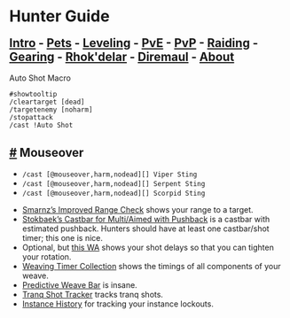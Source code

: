 # Hunter Guide

<h2 style="border-bottom: none; margin-top: 6px">
        <a href="/guide/">Intro</a> -
        <a href="/guide/pets">Pets</a> -
        <a href="/guide/leveling">Leveling</a> -
        <a href="/guide/pve">PvE</a> -
        <a href="/guide/pvp">PvP</a> -
        <a href="/guide/raiding">Raiding</a> -
        <a href="/guide/gearing">Gearing</a> -
        <a href="/guide/rhok'delar">Rhok'delar</a> -
        <a href="/guide/diremaul">Diremaul</a> -
        <a href="/guide/about">About</a>
      </h2>

Auto Shot Macro
<div class="language-plaintext highlighter-rouge"><div class="highlight"><pre class="highlight"><code>#showtooltip
/cleartarget [dead]
/targetenemy [noharm]
/stopattack
/cast !Auto Shot
</code></pre></div></div>

<h2 id="mouseover">
    <a href="#mouseover">#</a> Mouseover
</h2>

<ul>
  <li><code class="language-plaintext highlighter-rouge">/cast [@mouseover,harm,nodead][] Viper Sting</code></li>
  <li><code class="language-plaintext highlighter-rouge">/cast [@mouseover,harm,nodead][] Serpent Sting</code></li>
  <li><code class="language-plaintext highlighter-rouge">/cast [@mouseover,harm,nodead][] Scorpid Sting</code></li>
</ul>

<ul>
  <li><a href="https://wago.io/-EGVBCgFU">Smarnz’s Improved Range Check</a> shows your range to a target.</li>
  <li><a href="https://wago.io/92y4H96_t">Stokbaek’s Castbar for Multi/Aimed with Pushback</a> is a castbar with estimated pushback.  Hunters should have at least one castbar/shot timer; this one is nice.</li>
  <li>Optional, but <a href="https://wago.io/oYIjS228K">this WA</a> shows your shot delays so that you can tighten your rotation.</li>
  <li><a href="https://wago.io/oBjregGjL">Weaving Timer Collection</a> shows the timings of all components of your weave.</li>
  <li><a href="https://wago.io/K6nl2clmn">Predictive Weave Bar</a> is insane.</li>
  <li><a href="https://wago.io/GaRv7KK51/1">Tranq Shot Tracker</a> tracks tranq shots.</li>
  <li><a href="https://wago.io/OXlZupyKm/6">Instance History</a> for tracking your instance lockouts.
<!-- https://wago.io/FX0Q1REGv --></li>
</ul>
